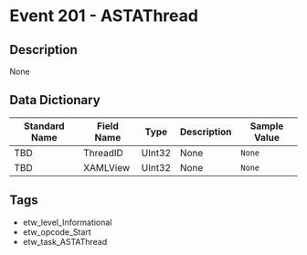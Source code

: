 # Event 201 - ASTAThread

## Description
None

## Data Dictionary
|Standard Name|Field Name|Type|Description|Sample Value|
|---|---|---|---|---|
|TBD|ThreadID|UInt32|None|`None`|
|TBD|XAMLView|UInt32|None|`None`|

## Tags
* etw_level_Informational
* etw_opcode_Start
* etw_task_ASTAThread